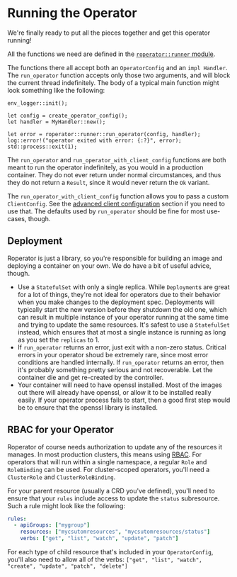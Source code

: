 # Running the Operator

We're finally ready to put all the pieces together and get this operator running!

All the functions we need are defined in the [`roperator::runner` module](https://docs.rs/roperator/~0.1/roperator/runner/index.html).

The functions there all accept both an `OperatorConfig` and an `impl Handler`. The `run_operator` function accepts only those two arguments, and will block the current thread indefinitely. The body of a typical main function might look something like the following:

```rust,ignore
env_logger::init();

let config = create_operator_config();
let handler = MyHandler::new();

let error = roperator::runner::run_operator(config, handler);
log::error!("operator exited with error: {:?}", error);
std::process::exit(1);
```

The `run_operator` and `run_operator_with_client_config` functions are both meant to run the operator indefinitely, as you would in a production container. They do not ever return under normal circumstances, and thus they do not return a `Result`, since it would never return the `Ok` variant.

The `run_operator_with_client_config` function allows you to pass a custom `ClientConfig`. See the [advanced client configuration](../reference/advanced-client-configuration.md) section if you need to use that. The defaults used by `run_operator` should be fine for most use-cases, though.

## Deployment

Roperator is just a library, so you're responsible for building an image and deploying a container on your own. We do have a bit of useful advice, though.

- Use a `StatefulSet` with only a single replica. While `Deployment`s are great for a lot of things, they're not ideal for operators due to their behavior when you make changes to the deployment spec. Deployments will typically start the new version before they shutdown the old one, which can result in multiple instance of your operator running at the same time and trying to update the same resources. It's safest to use a `StatefulSet` instead, which ensures that at most a single instance is running as long as you set the `replicas` to 1.
- If `run_operator` returns an error, just exit with a non-zero status. Critical errors in your operator shoud be extremely rare, since most error conditions are handled internally. If `run_operator` returns an error, then it's probably something pretty serious and not recoverable. Let the container die and get re-created by the controller.
- Your container will need to have openssl installed. Most of the images out there will already have openssl, or allow it to be installed really easily. If your operator process fails to start, then a good first step would be to ensure that the openssl library is installed.

## RBAC for your Operator

Roperator of course needs authorization to update any of the resources it manages. In most production clusters, this means using [RBAC](https://kubernetes.io/docs/reference/access-authn-authz/rbac/). For operators that will run within a single namespace, a regular `Role` and `RoleBinding` can be used. For cluster-scoped operators, you'll need a `ClusterRole` and `ClusterRoleBinding`.

For your parent resource (usually a CRD you've defined), you'll need to ensure that your `rules` include access to update the `status` subresource. Such a rule might look like the following:

```yaml
rules:
  - apiGroups: ["mygroup"]
    resources: ["mycsutomresources", "mycsutomresources/status"]
    verbs: ["get", "list", "watch", "update", "patch"]
```

For each type of child resource that's included in your `OperatorConfig`, you'll also need to allow all of the verbs: `["get", "list", "watch", "create", "update", "patch", "delete"]`

